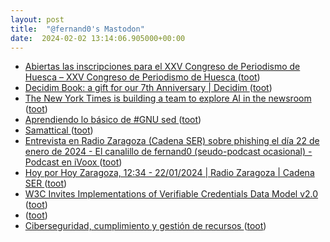 ```yaml
---
layout: post
title:  "@fernand0's Mastodon"
date:  2024-02-02 13:14:06.905000+00:00
---
```

*  [Abiertas las inscripciones para el XXV Congreso de Periodismo de Huesca – XXV Congreso de Periodismo de Huesca ](https://congresoperiodismo.com/abiertas-las-inscripciones-para-el-xxv-congreso-de-periodismo-de-huesca) ([toot](https://mastodon.social/@fernand0/111862064533532668))
*  [Decidim Book: a gift for our  7th Anniversary \| Decidim ](https://decidim.org/blog/2024-01-30-decidim-book-a-gift-for-our-7th-anniversary) ([toot](https://mastodon.social/@fernand0/111861967652791069))
*  [The New York Times is building a team to explore AI in the newsroom ](https://www.theverge.com/2024/1/30/24055718/new-york-times-generative-ai-machine-learnin) ([toot](https://mastodon.social/@fernand0/111861959478933894))
*  [Aprendiendo lo básico de #GNU sed ](https://victorhckinthefreeworld.com/2024/01/30/aprendiendo-lo-basico-de-gnu-sed) ([toot](https://mastodon.social/@fernand0/111861740509606154))
*  [Samattical ](https://ma.tt/2024/02/samattical) ([toot](https://mastodon.social/@fernand0/111861589211289771))
*  [Entrevista en Radio Zaragoza (Cadena SER) sobre phishing el día 22 de enero de 2024 - El canalillo de fernand0 (seudo-podcast ocasional) - Podcast en iVoox ](https://www.ivoox.com/entrevista-radio-zaragoza-cadena-ser-sobre-phishing-audios-mp3_rf_123623157_1.htm) ([toot](https://mastodon.social/@fernand0/111861479930615049))
*  [Hoy por Hoy Zaragoza, 12:34 - 22/01/2024 \| Radio Zaragoza \| Cadena SER ](https://cadenaser.com/audio/ser_zaragoza_hoyporhoyzaragoza_20240122_123410_140000) ([toot](https://mastodon.social/@fernand0/111861322041378672))
*  [W3C Invites Implementations of Verifiable Credentials Data Model v2.0 ](https://www.w3.org/news/2024/w3c-invites-implementations-of-verifiable-credentials-data-model-v2-0) ([toot](https://mastodon.social/@fernand0/111861134677831325))
*  [ ](https://mastodon.social/users/fernand0/statuses/111857737887283751/activity) ([toot](https://mastodon.social/users/fernand0/statuses/111857737887283751/activity))
*  [Ciberseguridad, cumplimiento y gestión de recursos ](http://fernand0.github.io//cumplimiento-ciberseguridad) ([toot](https://mastodon.social/@fernand0/111857478348140873))
